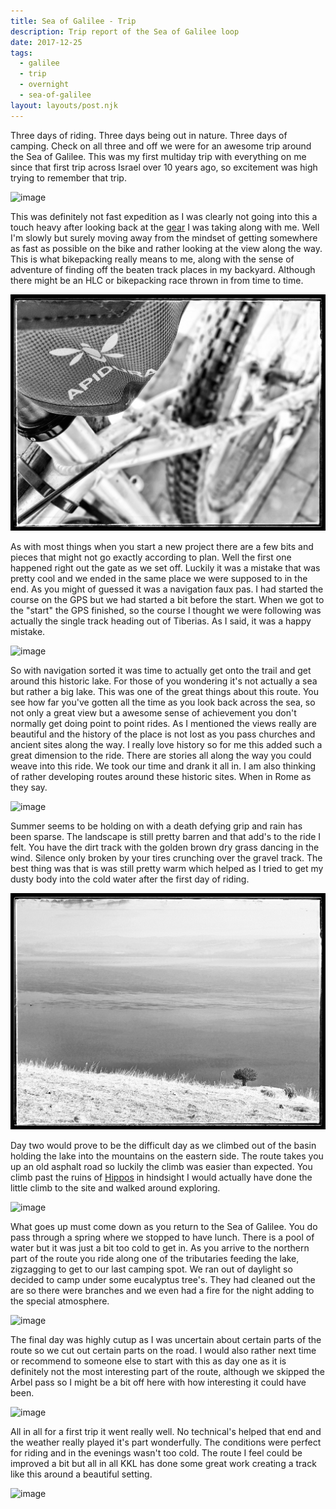 ```yaml
---
title: Sea of Galilee - Trip
description: Trip report of the Sea of Galilee loop
date: 2017-12-25
tags: 
  - galilee
  - trip
  - overnight
  - sea-of-galilee
layout: layouts/post.njk
---
```

Three days of riding. Three days being out in nature. Three days of camping. Check on all three and off we were for an awesome trip around the Sea of Galilee. This was my first multiday trip with everything on me since that first trip across Israel over 10 years ago, so excitement was high trying to remember that trip.

![image](/img/20171215_065509-03.jpeg)

This was definitely not fast expedition as I was clearly not going into this a touch heavy after looking back at the [gear](20171220-sea-of-galilee-gear.html) I was taking along with me. Well I'm slowly but surely moving away from the mindset of getting somewhere as fast as possible on the bike and rather looking at the view along the way. This is what bikepacking really means to me, along with the sense of adventure of finding off the beaten track places in my backyard. Although there might be an HLC or bikepacking race thrown in from time to time.

![image](/img/20171217_100552-01.jpeg)

As with most things when you start a new project there are a few bits and pieces that might not go exactly according to plan. Well the first one happened right out the gate as we set off. Luckily it was a mistake that was pretty cool and we ended in the same place we were supposed to in the end. As you might of guessed it was a navigation faux pas. I had started the course on the GPS but we had started a bit before the start. When we got to the "start" the GPS finished, so the course I thought we were following was actually the single track heading out of Tiberias. As I said, it was a happy mistake.

![image](/img/20171217_084023-01.jpeg)

So with navigation sorted it was time to actually get onto the trail and get around this historic lake. For those of you wondering it's not actually a sea but rather a big lake. This was one of the great things about this route. You see how far you've gotten all the time as you look back across the sea, so not only a great view but a awesome sense of achievement you don't normally get doing point to point rides. As I mentioned the views really are beautiful and the history of the place is not lost as you pass churches and ancient sites along the way. I really love history so for me this added such a great dimension to the ride. There are stories all along the way you could weave into this ride. We took our time and drank it all in. I am also thinking of rather developing routes around these historic sites. When in Rome as they say.

![image](/img/20171216_141454-01.jpeg)

Summer seems to be holding on with a death defying grip and rain has been sparse. The landscape is still pretty barren and that add's to the ride I felt. You have the dirt track with the golden brown dry grass dancing in the wind. Silence only broken by your tires crunching over the gravel track. The best thing was that is was still pretty warm which helped as I tried to get my dusty body into the cold water after the first day of riding.

![image](/img/20171215_074414-01.jpeg)

Day two would prove to be the difficult day as we climbed out of the basin holding the lake into the mountains on the eastern side. The route takes you up an old asphalt road so luckily the climb was easier than expected. You climb past the ruins of [Hippos](https://en.wikipedia.org/wiki/Hippos) in hindsight I would actually have done the little climb to the site and walked around exploring.

![image](/img/20171217_081708-01.jpeg)

What goes up must come down as you return to the Sea of Galilee. You do pass through a spring where we stopped to have lunch. There is a pool of water but it was just a bit too cold to get in. As you arrive to the northern part of the route you ride along one of the tributaries feeding the lake, zigzagging to get to our last camping spot. We ran out of daylight so decided to camp under some eucalyptus tree's. They had cleaned out the are so there were branches and we even had a fire for the night adding to the special atmosphere.

![image](/img/20171216_072344-01.jpeg)

The final day was highly cutup as I was uncertain about certain parts of the route so we cut out certain parts on the road. I would also rather next time or recommend to someone else to start with this as day one as it is definitely not the most interesting part of the route, although we skipped the Arbel pass so I might be a bit off here with how interesting it could have been.

![image](/img/20171217_062738-01.jpeg)

All in all for a first trip it went really well. No technical's helped that end and the weather really played it's part wonderfully. The conditions were perfect for riding and in the evenings wasn't too cold. The route I feel could be improved a bit but all in all KKL has done some great work creating a track like this around a beautiful setting.

![image](/img/20171217_075024-01.jpeg)